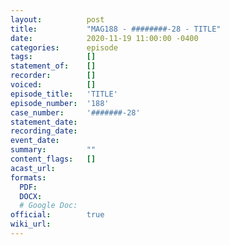 ```yaml
---
layout:          post
title:           "MAG188 - ########-28 - TITLE"
date:            2020-11-19 11:00:00 -0400
categories:      episode
tags:            []
statement_of:    []
recorder:        []
voiced:          []
episode_title:   'TITLE'
episode_number:  '188'
case_number:     '#######-28'
statement_date:  
recording_date:  
event_date:      
summary:         ""
content_flags:   []
acast_url:       
formats: 
  PDF: 
  DOCX: 
  # Google Doc: 
official:        true
wiki_url:        
---
```



